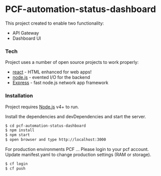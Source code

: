 # PCF-automation-status-dashboard
This project created to enable two functionality:
 - API Gateway
 - Dashboard UI

### Tech
Project uses a number of open source projects to work properly:

* [react](https://facebook.github.io/react/) - HTML enhanced for web apps!
* [node.js](https://nodejs.org/en/) - evented I/O for the backend
* [Express](https://expressjs.com/) - fast node.js network app framework


### Installation

Project requires [Node.js](https://nodejs.org/) v4+ to run.

Install the dependencies and devDependencies and start the server.

```sh
$ cd pcf-automation-status-dashboard
$ npm install
$ npm start
$ open browser and type http://localhost:3000
```

For production environments PCF ...
Please login to your pcf account.
Update manifest.yaml to change production settings (RAM or storage).

```sh
$ cf login
$ cf push
```
